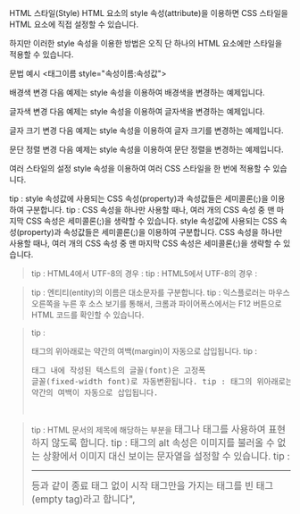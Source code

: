 HTML 스타일(Style)
HTML 요소의 style 속성(attribute)을 이용하면 CSS 스타일을 HTML 요소에 직접 설정할 수 있습니다.

하지만 이러한 style 속성을 이용한 방법은 오직 단 하나의 HTML 요소에만 스타일을 적용할 수 있습니다.

문법 예시
<태그이름 style="속성이름:속성값">

배경색 변경
다음 예제는 style 속성을 이용하여 배경색을 변경하는 예제입니다.


글자색 변경
다음 예제는 style 속성을 이용하여 글자색을 변경하는 예제입니다.

글자 크기 변경
다음 예제는 style 속성을 이용하여 글자 크기를 변경하는 예제입니다.


문단 정렬 변경
다음 예제는 style 속성을 이용하여 문단 정렬을 변경하는 예제입니다.


여러 스타일의 설정
style 속성을 이용하여 여러 CSS 스타일을 한 번에 적용할 수 있습니다.



tip : style 속성값에 사용되는 CSS 속성(property)과 속성값들은 세미콜론(;)을 이용하여 구분합니다.
tip : CSS 속성을 하나만 사용할 때나, 여러 개의 CSS 속성 중 맨 마지막 CSS 속성은 세미콜론(;)을 생략할 수 있습니다.
style 속성값에 사용되는 CSS 속성(property)과 속성값들은 세미콜론(;)을 이용하여 구분합니다.
CSS 속성을 하나만 사용할 때나, 여러 개의 CSS 속성 중 맨 마지막 CSS 속성은 세미콜론(;)을 생략할 수 있습니다.

>tip : HTML4에서 UTF-8의 경우 : <meta http-equiv="Content-Type" content="text/html;charset=UTF-8">
>tip : HTML5에서 UTF-8의 경우 : <meta charset="UTF-8">

>tip : 엔티티(entity)의 이름은 대소문자를 구분합니다.
>tip : 익스플로러는 마우스 오른쪽을 누른 후 소스 보기를 통해서, 크롬과 파이어폭스에서는 F12 버튼으로 HTML 코드를 확인할 수 있습니다.

>tip : <p>태그의 위아래로는 약간의 여백(margin)이 자동으로 삽입됩니다.
>tip : <pre>태그 내에 작성된 텍스트의 글꼴(font)은 고정폭 글꼴(fixed-width font)로 자동변환됩니다.
>tip : <h>태그의 위아래로는 약간의 여백이 자동으로 삽입됩니다.

>tip : HTML 문서의 제목에 해당하는 부분을 <big>태그나 <bold>태그를 사용하여 표현하지 않도록 합니다.
>tip : <img>태그의 alt 속성은 이미지를 불러올 수 없는 상황에서 이미지 대신 보이는 문자열을 설정할 수 있습니다.
>tip : <img> <br> <hr> 등과 같이 종료 태그 없이 시작 태그만을 가지는 태그를 빈 태그(empty tag)라고 합니다",